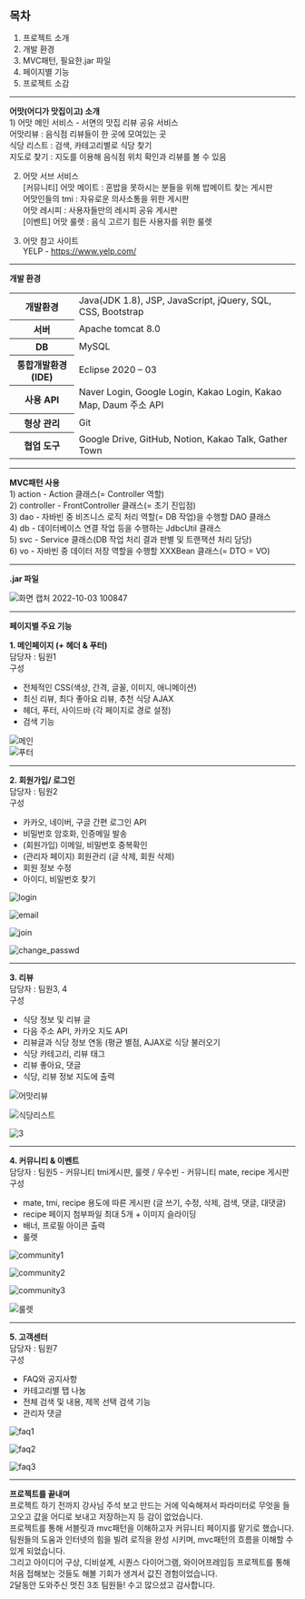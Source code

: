 <b style="font-size:20px;">목차</b> <br>
1. 프로젝트 소개 <br>
2. 개발 환경 <br>
3. MVC패턴, 필요한.jar 파일 <br>
4. 페이지별 기능 <br> 
5. 프로젝트 소감 <br>

<hr>
<b>어맛(어디가 맛집이고) 소개</b> <br>
  1) 어맛 메인 서비스 - 서면의 맛집 리뷰 공유 서비스 <br>
                        어맛리뷰 : 음식점 리뷰들이 한 곳에 모여있는 곳 <br>
                        식당 리스트 : 검색, 카테고리별로 식당 찾기 <br>
                        지도로 찾기 : 지도를 이용해 음식점 위치 확인과 리뷰를 볼 수 있음 <br>
                   
  2) 어맛 서브 서비스 <br>
     [커뮤니티] 어맛 메이트 : 혼밥을 못하시는 분들을 위해 밥메이트 찾는 게시판 <br> 
                어맛인들의 tmi : 자유로운 의사소통을 위한 게시판 <br>
                어맛 레시피 : 사용자들만의 레시피 공유 게시판 <br>
     [이벤트]   어맛 룰렛 : 음식 고르기 힘든 사용자를 위한 룰렛 <br>
  
  3) 어맛 참고 사이트 <br>
     YELP - https://www.yelp.com/
    
  <hr>
  
 <b>개발 환경</b> <br> 
 <table>
  <tr>
    <th>개발환경</th>
    <td>Java(JDK 1.8), JSP, JavaScript, jQuery, SQL, CSS, Bootstrap</td>
  </tr>
  <tr>
    <th>서버</th>
    <td>Apache tomcat 8.0</td>
  </tr>
  <tr>
    <th>DB</th>
    <td>MySQL</td>
  </tr>
  <tr>
    <th>통합개발환경(IDE)</th>
    <td>Eclipse 2020 – 03</td>
  </tr>
  <tr>
    <th>사용 API</th>
    <td>Naver Login, Google Login, Kakao Login, Kakao Map, Daum 주소 API</td>
  </tr>
  <tr>
    <th>형상 관리</th>
    <td>Git</td>
  </tr>
  <tr>
    <th>협업 도구</th>
    <td>Google Drive, GitHub, Notion, Kakao Talk, Gather Town</td>
  </tr>
</table>

<hr>
<b>MVC패턴 사용</b> <br>
1) action - Action 클래스(= Controller 역할) <br>
2) controller - FrontController 클래스(= 초기 진입점) <br>
3) dao - 자바빈 중 비즈니스 로직 처리 역할(= DB 작업)을 수행할 DAO 클래스 <br>
4) db - 데이터베이스 연결 작업 등을 수행하는 JdbcUtil 클래스 <br>
5) svc - Service 클래스(DB 작업 처리 결과 판별 및 트랜잭션 처리 담당) <br>
6) vo - 자바빈 중 데이터 저장 역할을 수행할 XXXBean 클래스(= DTO = VO) <br>

<hr>
<b>.jar 파일</b> <br>

![화면 캡처 2022-10-03 100847](https://user-images.githubusercontent.com/107300167/193485467-2f2a2fe6-d98a-4ee2-889a-fc00457d01ee.jpg)

<hr>
<b>페이지별 주요 기능</b> <br>

  <b>1. 메인페이지 (+ 헤더 & 푸터)</b> <br>
     담당자 : 팀원1 <br>
     구성 <br>
     <ul>
       <li> 전체적인 CSS(색상,  간격, 글꼴, 이미지, 애니메이션) </li>
       <li> 최신 리뷰, 최다 좋아요 리뷰, 추천 식당 AJAX </li>
       <li> 헤더, 푸터, 사이드바 (각 페이지로 경로 설정) </li>
       <li> 검색 기능 </li>
     </ul>
     
![메인](https://user-images.githubusercontent.com/107300167/192664111-77ed11f3-415f-47d6-957f-8edd272d4169.jpg) <br>
![푸터](https://user-images.githubusercontent.com/107300167/192664141-b2ec6283-f700-4a89-9a0f-bd9faba32b99.jpg) <br>
     
     
<hr>
   <b>2. 회원가입/ 로그인</b> <br>
       담당자 :  팀원2 <br>
       구성 <br> 
      <ul>
        <li> 카카오, 네이버, 구글 간편 로그인 API </li>
        <li> 비밀번호 암호화, 인증메일 발송 </li>
        <li> (회원가입) 이메일, 비밀번호 중복확인 </li>
        <li> (관리자 페이지) 회원관리 (글 삭제, 회원 삭제) </li>
        <li> 회원 정보 수정 </li>
        <li> 아이디, 비밀번호 찾기 </li>
      </ul> 
  
![login](https://user-images.githubusercontent.com/107300167/192667871-e6af975b-0fa7-4fcc-a997-6623b41897f2.jpg)

![email](https://user-images.githubusercontent.com/107300167/192667694-4c6448e8-3b9b-4c48-9687-08b670eae7da.jpg)

![join](https://user-images.githubusercontent.com/107300167/192667714-e6c27eae-364e-48ce-8753-b26c962470e9.jpg)

![change_passwd](https://user-images.githubusercontent.com/107300167/192667736-8cdb32dc-dc27-4858-ab5f-4e34a51aafac.jpg) <br>


<hr>
  <b>3. 리뷰</b> <br>
     담당자 : 팀원3, 4 <br>
     구성 <br>
     <ul>
       <li>식당 정보 및 리뷰 글</li>
       <li>다음 주소 API, 카카오 지도 API</li>
       <li>리뷰글과 식당 정보 연동 (평균 별점, AJAX로 식당 불러오기</li>
       <li>식당 카테고리, 리뷰 태그</li>
       <li>리뷰 좋아요, 댓글</li>
       <li>식당, 리뷰 정보 지도에 출력</li>
      </ul>
      
![어맛리뷰](https://user-images.githubusercontent.com/107300167/192669781-81f57625-d407-42d0-8e36-97143282d647.jpg)

![식당리스트](https://user-images.githubusercontent.com/107300167/192669804-b1efadc7-2bc4-4c51-937d-5251db428be3.jpg)

![3](https://user-images.githubusercontent.com/107300167/192669820-7fb6a265-0a65-477f-8732-e82145e0abc9.jpg)


<hr>
  <b>4. 커뮤니티 & 이벤트 </b> <br>
     담당자 : 팀원5 - 커뮤니티 tmi게시판, 룰렛 / 우수빈 - 커뮤니티 mate, recipe 게시판 <br>
     구성 <br>
     <ul>
       <li>mate, tmi, recipe 용도에 따른 게시판 (글 쓰기, 수정, 삭제, 검색, 댓글, 대댓글)</li>
       <li>recipe 페이지 첨부파일 최대 5개 + 이미지 슬라이딩</li>
       <li>배너, 프로필 아이콘 출력</li>
       <li>룰렛</li>
      </ul>
      
![community1](https://user-images.githubusercontent.com/107300167/192671456-4e6c7efb-e227-4081-8130-d1a50d27c96e.jpg)

![community2](https://user-images.githubusercontent.com/107300167/192671480-f429f95f-0586-4f83-9795-a8b745daff5d.jpg)

![community3](https://user-images.githubusercontent.com/107300167/192671495-1c4a6fc2-d820-48ba-b4be-09bc8edb7980.jpg)

![룰렛](https://user-images.githubusercontent.com/107300167/192671508-61b4dba5-da4b-4b49-be7a-c253ee0ce5d3.jpg)


<hr>
  <b>5. 고객센터</b> <br>
     담당자 : 팀원7 <br>
     구성 <br>
     <ul>
       <li>FAQ와 공지사항</li>
       <li>카테고리별 탭 나눔</li>
       <li>전체 검색 및 내용, 제목 선택 검색 기능</li>
       <li>관리자 댓글</li>
     </ul>
     
![faq1](https://user-images.githubusercontent.com/107300167/192673409-84653a7a-3022-4af5-a6f3-c7f39667c07b.jpg)

![faq2](https://user-images.githubusercontent.com/107300167/192673426-f1df1cd5-7a39-4ebc-9cb7-6bb629580067.jpg)

![faq3](https://user-images.githubusercontent.com/107300167/192673445-b4e8019f-2f1e-4e6d-a5ef-d17af0d2cd20.jpg)


<hr>
<b>프로젝트를 끝내며</b> <br>
프로젝트 하기 전까지 강사님 주석 보고 만드는 거에 익숙해져서 파라미터로 무엇을 들고오고 값을 어디로 보내고 저장하는지 등 감이 없었습니다. <br>
프로젝트를 통해 서블릿과 mvc패턴을 이해하고자 커뮤니티 페이지를 맡기로 했습니다. <br>
팀원들의 도움과 인터넷의 힘을 빌려 로직을 완성 시키며, mvc패턴의 흐름을 이해할 수 있게 되었습니다. <br>
그리고 아이디어 구상, 디비설계, 시퀀스 다이어그램, 와이어프레임등 프로젝트를 통해 처음 접해보는 것들도 해볼 기회가 생겨서 값진 경험이었습니다. <br>
2달동안 도와주신 멋진 3조 팀원들! 수고 많으셨고 감사합니다. <br>


      
      
      
      
